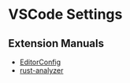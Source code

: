 # VSCode Settings


## Extension Manuals

- [EditorConfig](https://editorconfig.org/)
- [rust-analyzer](https://rust-analyzer.github.io/)
